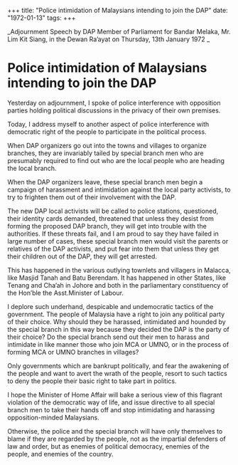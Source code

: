 +++ 
title: "Police intimidation of Malaysians intending to join the DAP"
date: "1972-01-13"
tags:
+++

_Adjournment Speech by DAP Member of Parliament for Bandar Melaka, Mr. Lim Kit Siang, in the Dewan Ra’ayat on Thursday, 13th January 1972		_				

# Police intimidation of Malaysians intending to join the DAP

Yesterday on adjournment, I spoke of police interference with opposition parties holding political discussions in the privacy of their own premises.

Today, I address myself to another aspect of police interference with democratic right of the people to participate in the political process.

When DAP organizers go out into the towns and villages to organize branches, they are invariably tailed by special branch men who are presumably required to find out who are the local people who are heading the local branch.</u>

When the DAP organizers leave, these special branch men begin a campaign of harassment and intimidation against the local party activists, to try to frighten them out of their involvement with the DAP.

The new DAP local activists will be called to police stations, questioned, their identity cards demanded, threatened that unless they desist from forming the proposed DAP branch, they will get into trouble with the authorities. If these threats fail, and I am proud to say they have failed in large number of cases, these special branch men would visit the parents or relatives of the DAP activists, and put fear into them that unless they get their children out of the DAP, they will get arrested.

This has happened in the various outlying townlets and villagers in Malacca, like Masjid Tanah and Batu Berendam. It has happened in other States, like Tenang and Cha’ah in Johore and both in the parliamentary constituency of the Hon’ble the Asst.Minister of Labour.

I deplore such underhand, despicable and undemocratic tactics of the government. The people of Malaysia have a right to join any political party of their choice. Why should they be harassed, intimidated and hounded by the special branch in this way because they decided the DAP is the party of their choice? Do the special branch send out their men to harass and intimidate in like manner those who join MCA or UMNO, or in the process of forming MCA or UMNO branches in villages?

Only governments which are bankrupt politically, and fear the awakening of the people and want to avert the wrath of the people, resort to such tactics to deny the people their basic right to take part in politics.

I hope the Minister of Home Affair will bake a serious view of this flagrant violation of the democratic way of life, and issue directive to all special branch men to take their hands off and stop intimidating and harassing opposition-minded Malaysians.

Otherwise, the police and the special branch will have only themselves to blame if they are regarded by the people, not as the impartial defenders of law and order, but as enemies of political democracy, enemies of the people, and enemies of the country.
 
